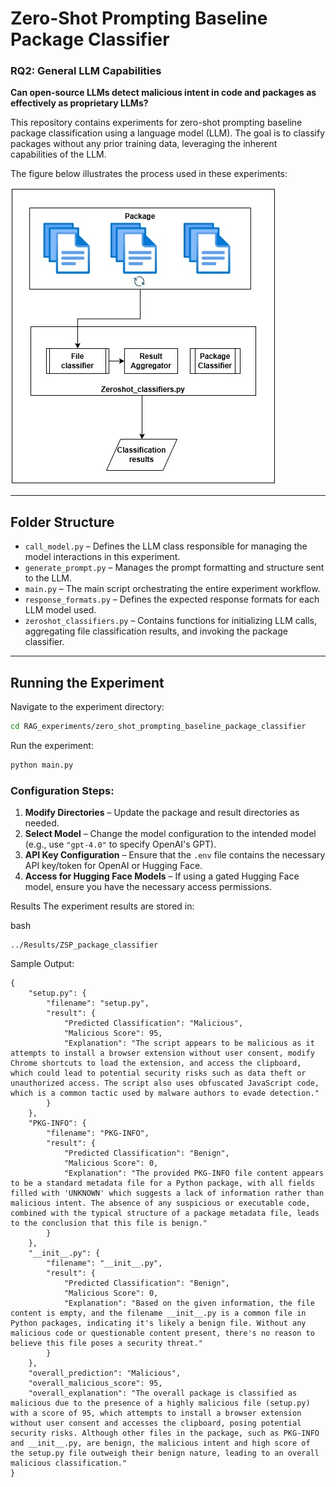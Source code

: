 
# Zero-Shot Prompting Baseline Package Classifier

### RQ2: General LLM Capabilities  
**Can open-source LLMs detect malicious intent in code and packages as effectively as proprietary LLMs?**

This repository contains experiments for zero-shot prompting baseline package classification using a language model (LLM). The goal is to classify packages without any prior training data, leveraging the inherent capabilities of the LLM.  

The figure below illustrates the process used in these experiments:

![Zero-shot Prompting Baseline Package Classifier Process](ZSP_PACKAGE_CLASSIFIER.jpg)

---

## Folder Structure

- `call_model.py` – Defines the LLM class responsible for managing the model interactions in this experiment.
- `generate_prompt.py` – Manages the prompt formatting and structure sent to the LLM.
- `main.py` – The main script orchestrating the entire experiment workflow.
- `response_formats.py` – Defines the expected response formats for each LLM model used.
- `zeroshot_classifiers.py` – Contains functions for initializing LLM calls, aggregating file classification results, and invoking the package classifier.

---

## Running the Experiment

Navigate to the experiment directory:
```bash
cd RAG_experiments/zero_shot_prompting_baseline_package_classifier
```

Run the experiment:
```bash
python main.py
```

### Configuration Steps:
1. **Modify Directories** – Update the package and result directories as needed.
2. **Select Model** – Change the model configuration to the intended model (e.g., use `"gpt-4.0"` to specify OpenAI's GPT).
3. **API Key Configuration** – Ensure that the `.env` file contains the necessary API key/token for OpenAI or Hugging Face.
4. **Access for Hugging Face Models** – If using a gated Hugging Face model, ensure you have the necessary access permissions.

Results
The experiment results are stored in:

bash
```
../Results/ZSP_package_classifier
```
Sample Output:
```
{
    "setup.py": {
        "filename": "setup.py",
        "result": {
            "Predicted Classification": "Malicious",
            "Malicious Score": 95,
            "Explanation": "The script appears to be malicious as it attempts to install a browser extension without user consent, modify Chrome shortcuts to load the extension, and access the clipboard, which could lead to potential security risks such as data theft or unauthorized access. The script also uses obfuscated JavaScript code, which is a common tactic used by malware authors to evade detection."
        }
    },
    "PKG-INFO": {
        "filename": "PKG-INFO",
        "result": {
            "Predicted Classification": "Benign",
            "Malicious Score": 0,
            "Explanation": "The provided PKG-INFO file content appears to be a standard metadata file for a Python package, with all fields filled with 'UNKNOWN' which suggests a lack of information rather than malicious intent. The absence of any suspicious or executable code, combined with the typical structure of a package metadata file, leads to the conclusion that this file is benign."
        }
    },
    "__init__.py": {
        "filename": "__init__.py",
        "result": {
            "Predicted Classification": "Benign",
            "Malicious Score": 0,
            "Explanation": "Based on the given information, the file content is empty, and the filename __init__.py is a common file in Python packages, indicating it's likely a benign file. Without any malicious code or questionable content present, there's no reason to believe this file poses a security threat."
        }
    },
    "overall_prediction": "Malicious",
    "overall_malicious_score": 95,
    "overall_explanation": "The overall package is classified as malicious due to the presence of a highly malicious file (setup.py) with a score of 95, which attempts to install a browser extension without user consent and accesses the clipboard, posing potential security risks. Although other files in the package, such as PKG-INFO and __init__.py, are benign, the malicious intent and high score of the setup.py file outweigh their benign nature, leading to an overall malicious classification."
}
```
